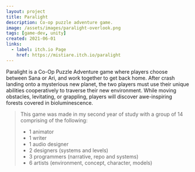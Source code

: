 ```yaml
---
layout: project
title: Paralight
description: Co-op puzzle adventure game.
image: /assets/images/paralight-overlook.png
tags: [game-dev, unity]
created: 2021-06-01
links:
  - label: itch.io Page
    href: https://mistiare.itch.io/paralight
---
```


Paralight is a Co-Op Puzzle Adventure game where players choose between Sana or Ari, and work together to get back home. After crash landing onto a mysterious new planet, the two players must use their unique abilities cooperatively to traverse their new environment. While moving obstacles, levitating, or grappling, players will discover awe-inspiring forests covered in bioluminescence.

> This game was made in my second year of study with a group of 14 comprising of the following:
> - 1 animator
> - 1 writer
> - 1 audio designer
> - 2 designers (systems and levels)
> - 3 programmers (narrative, repo and systems)
> - 6 artists (environment, concept, character, models)